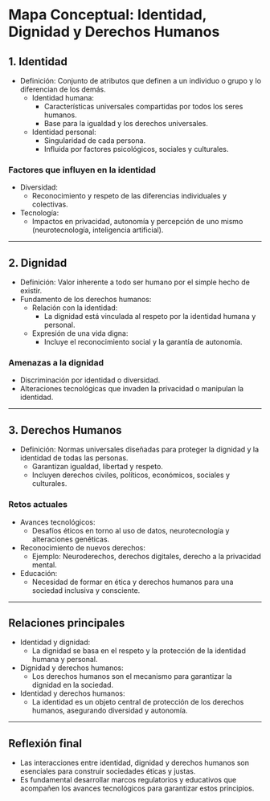 # Mapa Conceptual: Identidad, Dignidad y Derechos Humanos

## 1. Identidad
- Definición: Conjunto de atributos que definen a un individuo o grupo y lo diferencian de los demás.  
  - Identidad humana:  
    - Características universales compartidas por todos los seres humanos.  
    - Base para la igualdad y los derechos universales.  
  - Identidad personal:  
    - Singularidad de cada persona.  
    - Influida por factores psicológicos, sociales y culturales.  

### Factores que influyen en la identidad  
- Diversidad:  
  - Reconocimiento y respeto de las diferencias individuales y colectivas.  
- Tecnología:  
  - Impactos en privacidad, autonomía y percepción de uno mismo (neurotecnología, inteligencia artificial).  

---

## 2. Dignidad  
- Definición: Valor inherente a todo ser humano por el simple hecho de existir.  
- Fundamento de los derechos humanos:  
  - Relación con la identidad:  
    - La dignidad está vinculada al respeto por la identidad humana y personal.  
  - Expresión de una vida digna:  
    - Incluye el reconocimiento social y la garantía de autonomía.  

### Amenazas a la dignidad  
- Discriminación por identidad o diversidad.  
- Alteraciones tecnológicas que invaden la privacidad o manipulan la identidad.  

---

## 3. Derechos Humanos  
- Definición: Normas universales diseñadas para proteger la dignidad y la identidad de todas las personas.  
  - Garantizan igualdad, libertad y respeto.  
  - Incluyen derechos civiles, políticos, económicos, sociales y culturales.  

### Retos actuales  
- Avances tecnológicos:  
  - Desafíos éticos en torno al uso de datos, neurotecnología y alteraciones genéticas.  
- Reconocimiento de nuevos derechos:  
  - Ejemplo: Neuroderechos, derechos digitales, derecho a la privacidad mental.  
- Educación:  
  - Necesidad de formar en ética y derechos humanos para una sociedad inclusiva y consciente.  

---

## Relaciones principales  
- Identidad y dignidad:  
  - La dignidad se basa en el respeto y la protección de la identidad humana y personal.  
- Dignidad y derechos humanos:  
  - Los derechos humanos son el mecanismo para garantizar la dignidad en la sociedad.  
- Identidad y derechos humanos:  
  - La identidad es un objeto central de protección de los derechos humanos, asegurando diversidad y autonomía.  

---

## Reflexión final  
- Las interacciones entre identidad, dignidad y derechos humanos son esenciales para construir sociedades éticas y justas.  
- Es fundamental desarrollar marcos regulatorios y educativos que acompañen los avances tecnológicos para garantizar estos principios.